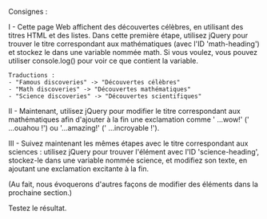 Consignes :

I - Cette page Web affichent des découvertes célèbres, en utilisant des titres HTML et des listes.
Dans cette première étape, utilisez jQuery pour trouver le titre correspondant aux mathématiques
(avec l'ID 'math-heading') et stockez le dans une variable nommée math.
    Si vous voulez, vous pouvez utiliser console.log() pour voir ce que contient la variable.

    Traductions :
    - "Famous discoveries" -> "Découvertes célèbres"
    - "Math discoveries" -> "Découvertes mathématiques"
    - "Science discoveries" -> "Découvertes scientifiques"


II - Maintenant, utilisez jQuery pour modifier le titre correspondant aux mathématiques afin d'ajouter à la fin
une exclamation comme ' ...wow!' (' ...ouahou !') ou '...amazing!' (' ...incroyable !').

III - Suivez maintenant les mêmes étapes avec le titre correspondant aux sciences : utilisez jQuery
pour trouver l'élément avec l'ID 'science-heading', stockez-le dans une variable nommée science,
et modifiez son texte, en ajoutant une exclamation excitante à la fin.


(Au fait, nous évoquerons d'autres façons de modifier des éléments dans la prochaine section.)


Testez le résultat.





